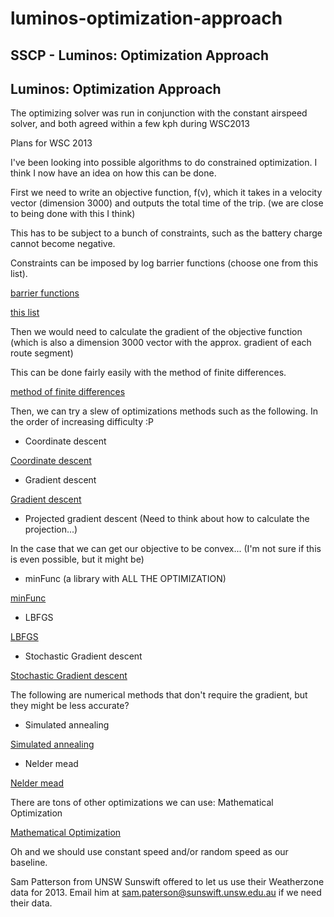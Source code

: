 # luminos-optimization-approach

## SSCP - Luminos: Optimization Approach

## Luminos: Optimization Approach

The optimizing solver was run in conjunction with the constant airspeed solver, and both agreed within a few kph during WSC2013

Plans for WSC 2013

I've been looking into possible algorithms to do constrained optimization. I think I now have an idea on how this can be done.

First we need to write an objective function, f(v), which it takes in a velocity vector (dimension 3000) and outputs the total time of the trip. (we are close to being done with this I think)

This has to be subject to a bunch of constraints, such as the battery charge cannot become negative.&#x20;

Constraints can be imposed by log barrier functions (choose one from this list).

[barrier functions](http://en.wikipedia.org/wiki/Barrier_function)

[this list](http://www.math.ucsd.edu/~njw/Teaching/Math271C/Lecture_07.pdf)

Then we would need to calculate the gradient of the objective function (which is also a dimension 3000 vector with the approx. gradient of each route segment)

This can be done fairly easily with the method of finite differences.

[method of finite differences](http://en.wikipedia.org/wiki/Finite_difference_method)

Then, we can try a slew of optimizations methods such as the following. In the order of increasing difficulty :P

* Coordinate descent

[Coordinate descent](http://en.wikipedia.org/wiki/Coordinate_descent)

* Gradient descent

[Gradient descent](http://en.wikipedia.org/wiki/Gradient_descent)

* Projected gradient descent (Need to think about how to calculate the projection...)

In the case that we can get our objective to be convex... (I'm not sure if this is even possible, but it might be)

* minFunc (a library with ALL THE OPTIMIZATION)&#x20;

[minFunc](http://www.di.ens.fr/~mschmidt/Software/minFunc.html)

* LBFGS&#x20;

[LBFGS](http://en.wikipedia.org/wiki/Limited-memory_BFGS)

* Stochastic Gradient descent

[Stochastic Gradient descent](http://en.wikipedia.org/wiki/Stochastic_gradient_descent)

The following are numerical methods that don't require the gradient, but they might be less accurate?

* Simulated annealing

[Simulated annealing](http://en.wikipedia.org/wiki/Simulated_annealing)

* Nelder mead

[Nelder mead](http://en.wikipedia.org/wiki/Nelder%E2%80%93Mead_method)

There are tons of other optimizations we can use: Mathematical Optimization

[Mathematical Optimization](http://en.wikipedia.org/wiki/Mathematical_optimization)

Oh and we should use constant speed and/or random speed as our baseline.

Sam Patterson from UNSW Sunswift offered to let us use their Weatherzone data for 2013. Email him at sam.paterson@sunswift.unsw.edu.au if we need their data.
